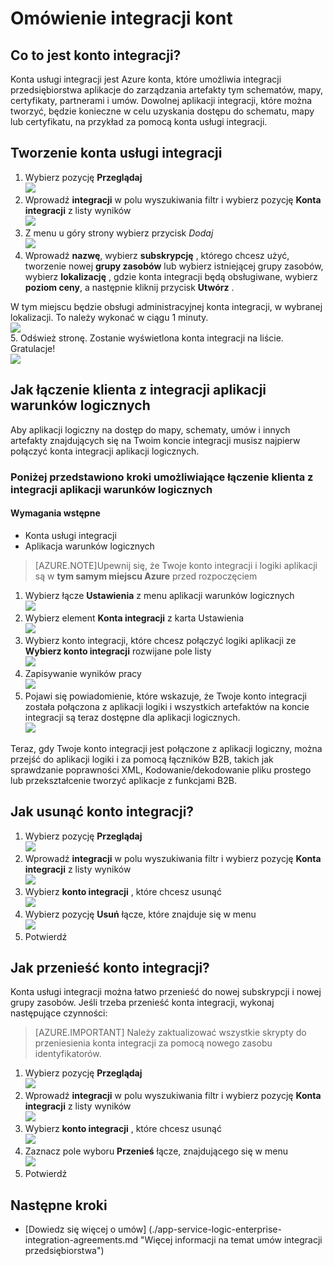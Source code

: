 <properties 
    pageTitle="Omówienie integracji kont i pakiet integracji przedsiębiorstwa | Microsoft Azure aplikacji usługi | Microsoft Azure" 
    description="Dowiedz się, wszystkie informacje o kontach integracji Enterprise Integracja z dodatkiem Service Pack i aplikacje warunków logicznych" 
    services="logic-apps" 
    documentationCenter=".net,nodejs,java"
    authors="msftman" 
    manager="erikre" 
    editor="cgronlun"/>

<tags 
    ms.service="logic-apps" 
    ms.workload="integration" 
    ms.tgt_pltfrm="na" 
    ms.devlang="na" 
    ms.topic="article" 
    ms.date="07/08/2016" 
    ms.author="deonhe"/>

# <a name="overview-of-integration-accounts"></a>Omówienie integracji kont

## <a name="what-is-an-integration-account"></a>Co to jest konto integracji?
Konta usługi integracji jest Azure konta, które umożliwia integracji przedsiębiorstwa aplikacje do zarządzania artefakty tym schematów, mapy, certyfikaty, partnerami i umów. Dowolnej aplikacji integracji, które można tworzyć, będzie konieczne w celu uzyskania dostępu do schematu, mapy lub certyfikatu, na przykład za pomocą konta usługi integracji.

## <a name="create-an-integration-account"></a>Tworzenie konta usługi integracji 
1. Wybierz pozycję **Przeglądaj**   
![](./media/app-service-logic-enterprise-integration-accounts/account-1.png)  
2. Wprowadź **integracji** w polu wyszukiwania filtr i wybierz pozycję **Konta integracji** z listy wyników     
 ![](./media/app-service-logic-enterprise-integration-accounts/account-2.png)  
3. Z menu u góry strony wybierz przycisk *Dodaj*      
![](./media/app-service-logic-enterprise-integration-accounts/account-3.png)  
4. Wprowadź **nazwę**, wybierz **subskrypcję** , którego chcesz użyć, tworzenie nowej **grupy zasobów** lub wybierz istniejącej grupy zasobów, wybierz **lokalizację** , gdzie konta integracji będą obsługiwane, wybierz **poziom ceny**, a następnie kliknij przycisk **Utwórz** .   

  W tym miejscu będzie obsługi administracyjnej konta integracji, w wybranej lokalizacji. To należy wykonać w ciągu 1 minuty.    
![](./media/app-service-logic-enterprise-integration-accounts/account-4.png)  
5. Odśwież stronę. Zostanie wyświetlona konta integracji na liście. Gratulacje!  
![](./media/app-service-logic-enterprise-integration-accounts/account-5.png) 

## <a name="how-to-link-an-integration-account-to-a-logic-app"></a>Jak łączenie klienta z integracji aplikacji warunków logicznych
Aby aplikacji logiczny na dostęp do mapy, schematy, umów i innych artefakty znajdujących się na Twoim koncie integracji musisz najpierw połączyć konta integracji aplikacji logicznych.

### <a name="here-are-the-steps-to-link-an-integration-account-to-a-logic-app"></a>Poniżej przedstawiono kroki umożliwiające łączenie klienta z integracji aplikacji warunków logicznych 

#### <a name="prerequisites"></a>Wymagania wstępne
- Konta usługi integracji
- Aplikacja warunków logicznych

>[AZURE.NOTE]Upewnij się, że Twoje konto integracji i logiki aplikacji są w **tym samym miejscu Azure** przed rozpoczęciem

1. Wybierz łącze **Ustawienia** z menu aplikacji warunków logicznych  
![](./media/app-service-logic-enterprise-integration-accounts/linkaccount-1.png)   
2. Wybierz element **Konta integracji** z karta Ustawienia  
![](./media/app-service-logic-enterprise-integration-accounts/linkaccount-2.png)   
3. Wybierz konto integracji, które chcesz połączyć logiki aplikacji ze **Wybierz konto integracji** rozwijane pole listy  
![](./media/app-service-logic-enterprise-integration-accounts/linkaccount-3.png)   
4. Zapisywanie wyników pracy  
![](./media/app-service-logic-enterprise-integration-accounts/linkaccount-4.png)   
5. Pojawi się powiadomienie, które wskazuje, że Twoje konto integracji została połączona z aplikacji logiki i wszystkich artefaktów na koncie integracji są teraz dostępne dla aplikacji logicznych.  
![](./media/app-service-logic-enterprise-integration-accounts/linkaccount-5.png)   

Teraz, gdy Twoje konto integracji jest połączone z aplikacji logiczny, można przejść do aplikacji logiki i za pomocą łączników B2B, takich jak sprawdzanie poprawności XML, Kodowanie/dekodowanie pliku prostego lub przekształcenie tworzyć aplikacje z funkcjami B2B.  
    
## <a name="how-to-delete-an-integration-account"></a>Jak usunąć konto integracji?
1. Wybierz pozycję **Przeglądaj**  
![](./media/app-service-logic-enterprise-integration-overview/overview-1.png)    
2. Wprowadź **integracji** w polu wyszukiwania filtr i wybierz pozycję **Konta integracji** z listy wyników     
 ![](./media/app-service-logic-enterprise-integration-overview/overview-2.png)  
3. Wybierz **konto integracji** , które chcesz usunąć  
![](./media/app-service-logic-enterprise-integration-overview/overview-3.png)  
4. Wybierz pozycję **Usuń** łącze, które znajduje się w menu   
![](./media/app-service-logic-enterprise-integration-accounts/delete.png)  
5. Potwierdź    

## <a name="how-to-move-an-integration-account"></a>Jak przenieść konto integracji?
Konta usługi integracji można łatwo przenieść do nowej subskrypcji i nowej grupy zasobów. Jeśli trzeba przenieść konta integracji, wykonaj następujące czynności:

>[AZURE.IMPORTANT] Należy zaktualizować wszystkie skrypty do przeniesienia konta integracji za pomocą nowego zasobu identyfikatorów.

1. Wybierz pozycję **Przeglądaj**  
![](./media/app-service-logic-enterprise-integration-overview/overview-1.png)    
2. Wprowadź **integracji** w polu wyszukiwania filtr i wybierz pozycję **Konta integracji** z listy wyników     
 ![](./media/app-service-logic-enterprise-integration-overview/overview-2.png)  
3. Wybierz **konto integracji** , które chcesz usunąć  
![](./media/app-service-logic-enterprise-integration-overview/overview-3.png)  
4. Zaznacz pole wyboru **Przenieś** łącze, znajdującego się w menu   
![](./media/app-service-logic-enterprise-integration-accounts/move.png)  
5. Potwierdź    

## <a name="next-steps"></a>Następne kroki
- [Dowiedz się więcej o umów] (./app-service-logic-enterprise-integration-agreements.md "Więcej informacji na temat umów integracji przedsiębiorstwa")  


 